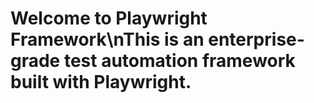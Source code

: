 <!-- Source: /Users/mzahirudeen/playwright-framework/docs/docusaurus/src/pages/index.md -->

# Welcome to Playwright Framework\nThis is an enterprise-grade test automation framework built with Playwright.
